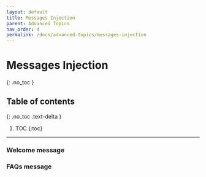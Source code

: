 ```yaml
---
layout: default
title: Messages Injection
parent: Advanced Topics
nav_order: 4
permalink: /docs/advanced-topics/messages-injection
---
```


# Messages Injection
{: .no_toc }

## Table of contents
{: .no_toc .text-delta }

1. TOC
{:toc}

---


### Welcome message

### FAQs message